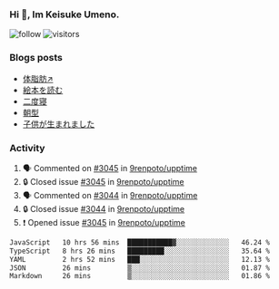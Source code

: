 ### Hi 👋, Im Keisuke Umeno.

<!--
**9renpoto/9renpoto** is a ✨ _special_ ✨ repository because its `README.md` (this file) appears on your GitHub profile.

Here are some ideas to get you started:

- 🔭 I’m currently working on ...
- 🌱 I’m currently learning ...
- 👯 I’m looking to collaborate on ...
- 🤔 I’m looking for help with ...
- 💬 Ask me about ...
- 📫 How to reach me: ...
- 😄 Pronouns: ...
- ⚡ Fun fact: ...
-->

![follow](https://img.shields.io/github/followers/9renpoto?label=Follow&style=social)
![visitors](https://komarev.com/ghpvc/?username=9renpoto&label=Profile%20views&color=0e75b6&style=flat)

### Blogs posts

<!-- BLOG-POST-LIST:START -->
- [体脂肪↗](https://9renpoto.win/entry/2024/08/12/gaining_fat)
- [絵本を読む](https://9renpoto.win/entry/2024/07/26/picture_book)
- [二度寝](https://9renpoto.win/entry/2024/07/18/going_back_to_sleep)
- [朝型](https://9renpoto.win/entry/2024/05/29/im-an-early)
- [子供が生まれました](https://9renpoto.win/entry/2024/04/18/hello-world)
<!-- BLOG-POST-LIST:END -->

### Activity

<!--START_SECTION:activity-->
1. 🗣 Commented on [#3045](https://github.com/9renpoto/upptime/issues/3045#issuecomment-2295905767) in [9renpoto/upptime](https://github.com/9renpoto/upptime)
2. 🔒 Closed issue [#3045](https://github.com/9renpoto/upptime/issues/3045) in [9renpoto/upptime](https://github.com/9renpoto/upptime)
3. 🗣 Commented on [#3044](https://github.com/9renpoto/upptime/issues/3044#issuecomment-2295905670) in [9renpoto/upptime](https://github.com/9renpoto/upptime)
4. 🔒 Closed issue [#3044](https://github.com/9renpoto/upptime/issues/3044) in [9renpoto/upptime](https://github.com/9renpoto/upptime)
5. ❗ Opened issue [#3045](https://github.com/9renpoto/upptime/issues/3045) in [9renpoto/upptime](https://github.com/9renpoto/upptime)
<!--END_SECTION:activity-->

<!--START_SECTION:waka-->

```txt
JavaScript   10 hrs 56 mins  ███████████▓░░░░░░░░░░░░░   46.24 %
TypeScript   8 hrs 26 mins   █████████░░░░░░░░░░░░░░░░   35.64 %
YAML         2 hrs 52 mins   ███░░░░░░░░░░░░░░░░░░░░░░   12.13 %
JSON         26 mins         ▒░░░░░░░░░░░░░░░░░░░░░░░░   01.87 %
Markdown     26 mins         ▒░░░░░░░░░░░░░░░░░░░░░░░░   01.86 %
```

<!--END_SECTION:waka-->
